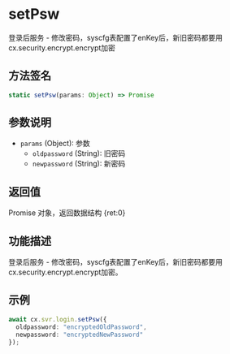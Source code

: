 # setPsw

登录后服务 - 修改密码，syscfg表配置了enKey后，新旧密码都要用cx.security.encrypt.encrypt加密

## 方法签名
```typescript
static setPsw(params: Object) => Promise
```

## 参数说明
- `params` (Object): 参数
  - `oldpassword` (String): 旧密码
  - `newpassword` (String): 新密码

## 返回值
Promise 对象，返回数据结构 {ret:0}

## 功能描述
登录后服务 - 修改密码，syscfg表配置了enKey后，新旧密码都要用cx.security.encrypt.encrypt加密。

## 示例
```typescript
await cx.svr.login.setPsw({
  oldpassword: "encryptedOldPassword",
  newpassword: "encryptedNewPassword"
});
``` 